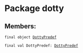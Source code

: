 # Package dotty
## Members:
<pre><code class="language-scala" >final object <a href="./DottyPredef$.md">DottyPredef</a></pre></code>
<pre><code class="language-scala" >final val DottyPredef: <a href="./DottyPredef$.md">DottyPredef</a></pre></code>


